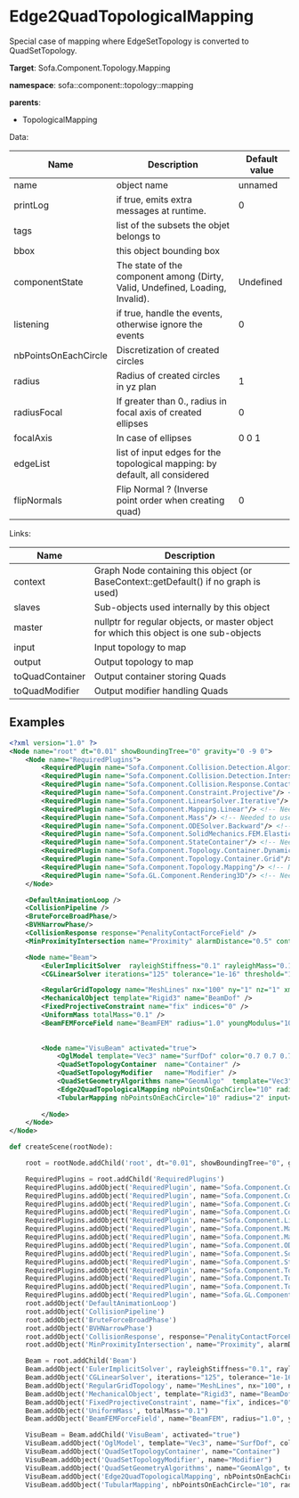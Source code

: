 # Edge2QuadTopologicalMapping

Special case of mapping where EdgeSetTopology is converted to QuadSetTopology.


__Target__: Sofa.Component.Topology.Mapping

__namespace__: sofa::component::topology::mapping

__parents__: 
- TopologicalMapping

Data: 

<table>
<thead>
    <tr>
        <th>Name</th>
        <th>Description</th>
        <th>Default value</th>
    </tr>
</thead>
<tbody>
	<tr>
		<td>name</td>
		<td>
object name
</td>
		<td>unnamed</td>
	</tr>
	<tr>
		<td>printLog</td>
		<td>
if true, emits extra messages at runtime.
</td>
		<td>0</td>
	</tr>
	<tr>
		<td>tags</td>
		<td>
list of the subsets the objet belongs to
</td>
		<td></td>
	</tr>
	<tr>
		<td>bbox</td>
		<td>
this object bounding box
</td>
		<td></td>
	</tr>
	<tr>
		<td>componentState</td>
		<td>
The state of the component among (Dirty, Valid, Undefined, Loading, Invalid).
</td>
		<td>Undefined</td>
	</tr>
	<tr>
		<td>listening</td>
		<td>
if true, handle the events, otherwise ignore the events
</td>
		<td>0</td>
	</tr>
	<tr>
		<td>nbPointsOnEachCircle</td>
		<td>
Discretization of created circles
</td>
		<td></td>
	</tr>
	<tr>
		<td>radius</td>
		<td>
Radius of created circles in yz plan
</td>
		<td>1</td>
	</tr>
	<tr>
		<td>radiusFocal</td>
		<td>
If greater than 0., radius in focal axis of created ellipses
</td>
		<td>0</td>
	</tr>
	<tr>
		<td>focalAxis</td>
		<td>
In case of ellipses
</td>
		<td>0 0 1</td>
	</tr>
	<tr>
		<td>edgeList</td>
		<td>
list of input edges for the topological mapping: by default, all considered
</td>
		<td></td>
	</tr>
	<tr>
		<td>flipNormals</td>
		<td>
Flip Normal ? (Inverse point order when creating quad)
</td>
		<td>0</td>
	</tr>

</tbody>
</table>

Links: 

| Name | Description |
| ---- | ----------- |
|context|Graph Node containing this object (or BaseContext::getDefault() if no graph is used)|
|slaves|Sub-objects used internally by this object|
|master|nullptr for regular objects, or master object for which this object is one sub-objects|
|input|Input topology to map|
|output|Output topology to map|
|toQuadContainer|Output container storing Quads|
|toQuadModifier|Output modifier handling Quads|



## Examples

```xml
<?xml version="1.0" ?>
<Node name="root" dt="0.01" showBoundingTree="0" gravity="0 -9 0">
    <Node name="RequiredPlugins">
        <RequiredPlugin name="Sofa.Component.Collision.Detection.Algorithm"/> <!-- Needed to use components [BVHNarrowPhase BruteForceBroadPhase CollisionPipeline] -->
        <RequiredPlugin name="Sofa.Component.Collision.Detection.Intersection"/> <!-- Needed to use components [MinProximityIntersection] -->
        <RequiredPlugin name="Sofa.Component.Collision.Response.Contact"/> <!-- Needed to use components [CollisionResponse] -->
        <RequiredPlugin name="Sofa.Component.Constraint.Projective"/> <!-- Needed to use components [FixedProjectiveConstraint] -->
        <RequiredPlugin name="Sofa.Component.LinearSolver.Iterative"/> <!-- Needed to use components [CGLinearSolver] -->
        <RequiredPlugin name="Sofa.Component.Mapping.Linear"/> <!-- Needed to use components [TubularMapping] -->
        <RequiredPlugin name="Sofa.Component.Mass"/> <!-- Needed to use components [UniformMass] -->
        <RequiredPlugin name="Sofa.Component.ODESolver.Backward"/> <!-- Needed to use components [EulerImplicitSolver] -->
        <RequiredPlugin name="Sofa.Component.SolidMechanics.FEM.Elastic"/> <!-- Needed to use components [BeamFEMForceField] -->
        <RequiredPlugin name="Sofa.Component.StateContainer"/> <!-- Needed to use components [MechanicalObject] -->
        <RequiredPlugin name="Sofa.Component.Topology.Container.Dynamic"/> <!-- Needed to use components [QuadSetGeometryAlgorithms QuadSetTopologyContainer QuadSetTopologyModifier] -->
        <RequiredPlugin name="Sofa.Component.Topology.Container.Grid"/> <!-- Needed to use components [RegularGridTopology] -->
        <RequiredPlugin name="Sofa.Component.Topology.Mapping"/> <!-- Needed to use components [Edge2QuadTopologicalMapping] -->
        <RequiredPlugin name="Sofa.GL.Component.Rendering3D"/> <!-- Needed to use components [OglModel] -->
    </Node>

    <DefaultAnimationLoop />
    <CollisionPipeline />
    <BruteForceBroadPhase/>
    <BVHNarrowPhase/>
    <CollisionResponse response="PenalityContactForceField" />
    <MinProximityIntersection name="Proximity" alarmDistance="0.5" contactDistance="0.02"/>

   	<Node name="Beam">
        <EulerImplicitSolver  rayleighStiffness="0.1" rayleighMass="0.1" />
        <CGLinearSolver iterations="125" tolerance="1e-16" threshold="1e-16" />

        <RegularGridTopology name="MeshLines" nx="100" ny="1" nz="1" xmax="100" xmin="0" ymin="0" ymax="0" zmax="0" zmin="0"/>
		<MechanicalObject template="Rigid3" name="BeamDof" />
		<FixedProjectiveConstraint name="fix" indices="0" />
        <UniformMass totalMass="0.1" />
        <BeamFEMForceField name="BeamFEM" radius="1.0" youngModulus="1000" poissonRatio="0.45" />
        
        
        <Node name="VisuBeam" activated="true">
			<OglModel template="Vec3" name="SurfDof" color="0.7 0.7 0.7" />
			<QuadSetTopologyContainer  name="Container" />
			<QuadSetTopologyModifier   name="Modifier" />
            <QuadSetGeometryAlgorithms name="GeomAlgo"  template="Vec3" drawQuads="1"/>
			<Edge2QuadTopologicalMapping nbPointsOnEachCircle="10" radius="2" input="@../MeshLines" output="@Container" flipNormals="true"/>
            <TubularMapping nbPointsOnEachCircle="10" radius="2" input="@../BeamDof" output="@SurfDof" />
            
		</Node>
	</Node>  
</Node>

```
```python
def createScene(rootNode):

	root = rootNode.addChild('root', dt="0.01", showBoundingTree="0", gravity="0 -9 0")

	RequiredPlugins = root.addChild('RequiredPlugins')
	RequiredPlugins.addObject('RequiredPlugin', name="Sofa.Component.Collision.Detection.Algorithm")
	RequiredPlugins.addObject('RequiredPlugin', name="Sofa.Component.Collision.Detection.Intersection")
	RequiredPlugins.addObject('RequiredPlugin', name="Sofa.Component.Collision.Response.Contact")
	RequiredPlugins.addObject('RequiredPlugin', name="Sofa.Component.Constraint.Projective")
	RequiredPlugins.addObject('RequiredPlugin', name="Sofa.Component.LinearSolver.Iterative")
	RequiredPlugins.addObject('RequiredPlugin', name="Sofa.Component.Mapping.Linear")
	RequiredPlugins.addObject('RequiredPlugin', name="Sofa.Component.Mass")
	RequiredPlugins.addObject('RequiredPlugin', name="Sofa.Component.ODESolver.Backward")
	RequiredPlugins.addObject('RequiredPlugin', name="Sofa.Component.SolidMechanics.FEM.Elastic")
	RequiredPlugins.addObject('RequiredPlugin', name="Sofa.Component.StateContainer")
	RequiredPlugins.addObject('RequiredPlugin', name="Sofa.Component.Topology.Container.Dynamic")
	RequiredPlugins.addObject('RequiredPlugin', name="Sofa.Component.Topology.Container.Grid")
	RequiredPlugins.addObject('RequiredPlugin', name="Sofa.Component.Topology.Mapping")
	RequiredPlugins.addObject('RequiredPlugin', name="Sofa.GL.Component.Rendering3D")
	root.addObject('DefaultAnimationLoop')
	root.addObject('CollisionPipeline')
	root.addObject('BruteForceBroadPhase')
	root.addObject('BVHNarrowPhase')
	root.addObject('CollisionResponse', response="PenalityContactForceField")
	root.addObject('MinProximityIntersection', name="Proximity", alarmDistance="0.5", contactDistance="0.02")

	Beam = root.addChild('Beam')
	Beam.addObject('EulerImplicitSolver', rayleighStiffness="0.1", rayleighMass="0.1")
	Beam.addObject('CGLinearSolver', iterations="125", tolerance="1e-16", threshold="1e-16")
	Beam.addObject('RegularGridTopology', name="MeshLines", nx="100", ny="1", nz="1", xmax="100", xmin="0", ymin="0", ymax="0", zmax="0", zmin="0")
	Beam.addObject('MechanicalObject', template="Rigid3", name="BeamDof")
	Beam.addObject('FixedProjectiveConstraint', name="fix", indices="0")
	Beam.addObject('UniformMass', totalMass="0.1")
	Beam.addObject('BeamFEMForceField', name="BeamFEM", radius="1.0", youngModulus="1000", poissonRatio="0.45")

	VisuBeam = Beam.addChild('VisuBeam', activated="true")
	VisuBeam.addObject('OglModel', template="Vec3", name="SurfDof", color="0.7 0.7 0.7")
	VisuBeam.addObject('QuadSetTopologyContainer', name="Container")
	VisuBeam.addObject('QuadSetTopologyModifier', name="Modifier")
	VisuBeam.addObject('QuadSetGeometryAlgorithms', name="GeomAlgo", template="Vec3", drawQuads="1")
	VisuBeam.addObject('Edge2QuadTopologicalMapping', nbPointsOnEachCircle="10", radius="2", input="@../MeshLines", output="@Container", flipNormals="true")
	VisuBeam.addObject('TubularMapping', nbPointsOnEachCircle="10", radius="2", input="@../BeamDof", output="@SurfDof")
```

